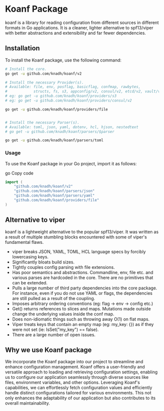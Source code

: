 # Koanf Package

koanf is a library for reading configuration from different sources in different formats in Go applications. It is a cleaner, lighter alternative to spf13/viper with better abstractions and extensibility and far fewer dependencies.

## Installation

To install the Koanf package, use the following command:

```bash
# Install the core.
go get -u github.com/knadh/koanf/v2

# Install the necessary Provider(s).
# Available: file, env, posflag, basicflag, confmap, rawbytes,
#            structs, fs, s3, appconfig/v2, consul/v2, etcd/v2, vault/v2, parameterstore/v2
# eg: go get -u github.com/knadh/koanf/providers/s3
# eg: go get -u github.com/knadh/koanf/providers/consul/v2

go get -u github.com/knadh/koanf/providers/file


# Install the necessary Parser(s).
# Available: toml, json, yaml, dotenv, hcl, hjson, nestedtext
# go get -u github.com/knadh/koanf/parsers/$parser

go get -u github.com/knadh/koanf/parsers/toml
```

### Usage

To use the Koanf package in your Go project, import it as follows:

go
Copy code

```go
import (
    "github.com/knadh/koanf/v2"
    "github.com/knadh/koanf/parsers/json"
    "github.com/knadh/koanf/parsers/yaml"
    "github.com/knadh/koanf/providers/file"
)
```

## Alternative to viper

koanf is a lightweight alternative to the popular spf13/viper. It was written as a result of multiple stumbling blocks encountered with some of viper's fundamental flaws.

* viper breaks JSON, YAML, TOML, HCL language specs by forcibly lowercasing keys.
* Significantly bloats build sizes.
* Tightly couples config parsing with file extensions.
* Has poor semantics and abstractions. Commandline, env, file etc. and various parses are hardcoded in the core. There are no primitives that can be extended.
* Pulls a large number of third party dependencies into the core package. For instance, even if you do not use YAML or flags, the dependencies are still pulled as a result of the coupling.
* Imposes arbitrary ordering conventions (eg: flag -> env -> config etc.)
* Get() returns references to slices and maps. Mutations made outside change the underlying values inside the conf map.
* Does non-idiomatic things such as throwing away O(1) on flat maps.
* Viper treats keys that contain an empty map (eg: my_key: {}) as if they were not set (ie: IsSet("my_key") == false).
* There are a large number of open issues.

## Why we use Koanf package

We incorporate the Koanf package into our project to streamline and enhance configuration management. Koanf offers a user-friendly and versatile approach to loading and retrieving configuration settings, enabling us to configure our application seamlessly through diverse sources like files, environment variables, and other options. Leveraging Koanf's capabilities, we can effortlessly fetch configuration values and efficiently handle distinct configurations tailored for various environments. This not only enhances the adaptability of our application but also contributes to its overall maintainability.
